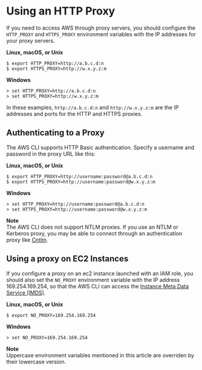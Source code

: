 # Using an HTTP Proxy<a name="cli-http-proxy"></a>

 If you need to access AWS through proxy servers, you should configure the `HTTP_PROXY` and `HTTPS_PROXY` environment variables with the IP addresses for your proxy servers\. 

**Linux, macOS, or Unix**

```
$ export HTTP_PROXY=http://a.b.c.d:n
$ export HTTPS_PROXY=http://w.x.y.z:m
```

**Windows**

```
> set HTTP_PROXY=http://a.b.c.d:n
> set HTTPS_PROXY=http://w.x.y.z:m
```

 In these examples, `http://a.b.c.d:n` and `http://w.x.y.z:m` are the IP addresses and ports for the HTTP and HTTPS proxies\. 

## Authenticating to a Proxy<a name="cli-http-proxy-auth"></a>

 The AWS CLI supports HTTP Basic authentication\. Specify a username and password in the proxy URL like this: 

**Linux, macOS, or Unix**

```
$ export HTTP_PROXY=http://username:password@a.b.c.d:n
$ export HTTPS_PROXY=http://username:password@w.x.y.z:m
```

**Windows**

```
> set HTTP_PROXY=http://username:password@a.b.c.d:n
> set HTTPS_PROXY=http://username:password@w.x.y.z:m
```

**Note**  
The AWS CLI does not support NTLM proxies\. If you use an NTLM or Kerberos proxy, you may be able to connect through an authentication proxy like [Cntlm](cntlm.sourceforge.net)\.

## Using a proxy on EC2 Instances<a name="cli-http-proxy-ec2"></a>

 If you configure a proxy on an ec2 instance launched with an IAM role, you should also set the `NO_PROXY` environment variable with the IP address 169\.254\.169\.254, so that the AWS CLI can access the [Instance Meta Data Service \(IMDS\)](http://docs.aws.amazon.com/AWSEC2/latest/UserGuide/AESDG-chapter-instancedata.html)\. 

**Linux, macOS, or Unix**

```
$ export NO_PROXY=169.254.169.254
```

**Windows**

```
> set NO_PROXY=169.254.169.254
```

**Note**  
Uppercase environment variables mentioned in this article are overriden by their lowercase version.
